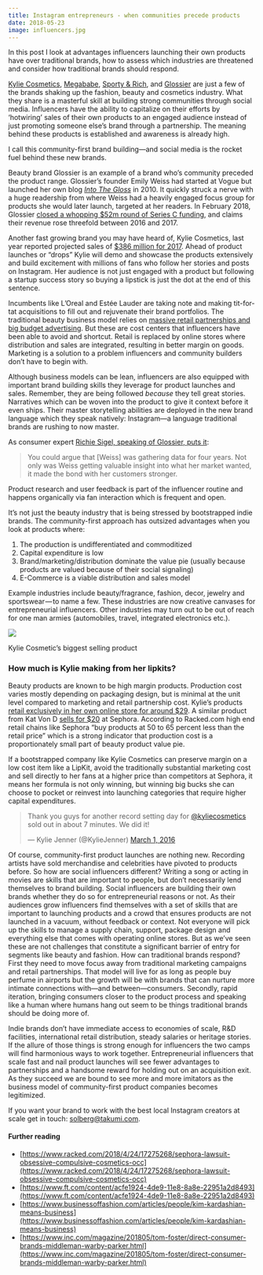 ```yaml
---
title: Instagram entrepreneurs - when communities precede products
date: 2018-05-23
image: influencers.jpg
---
```


In this post I look at advantages influencers launching their own products have over traditional
brands, how to assess which industries are threatened and consider how traditional brands
should respond.

[Kylie Cosmetics](https://www.instagram.com/kyliecosmetics/),
[Megababe](https://www.instagram.com/megababe/), [Sporty & Rich](http://www.sportyandrich.com), and
[Glossier](https://www.glossier.com) are just a few of the brands shaking up the fashion, beauty and
cosmetics industry. What they share is a masterful skill at building strong communities through
social media. Influencers have the ability to capitalize on their efforts by ‘hotwiring’ sales of
their own products to an engaged audience instead of just promoting someone else’s brand through a
partnership. The meaning behind these products is established and awareness is already high.

I call this community-first brand building—and social media is the rocket fuel behind these new
brands.

Beauty brand Glossier is an example of a brand who’s community preceded the product range.
Glossier’s founder Emily Weiss had started at Vogue but launched her own blog
[_Into The Gloss_](https://intothegloss.com) in 2010. It quickly struck a nerve with a huge
readership from where Weiss had a heavily engaged focus group for products she would later launch,
targeted at her readers. In February 2018, Glossier
[closed a whopping $52m round of Series C funding](https://techcrunch.com/2018/01/22/la-investors-smell-a-winner-in-direct-to-consumer-perfumer-skylar-body/),
and claims their revenue rose threefold between 2016 and 2017.

Another fast growing brand you may have heard of, Kylie Cosmetics, last year reported projected
sales of
[$386 million for 2017](http://wwd.com/beauty-industry-news/beauty-features/kylie-jenner-cosmetics-to-become-billion-dollar-brand-10959016/).
Ahead of product launches or “drops” Kylie will demo and showcase the products extensively and build
excitement with millions of fans who follow her stories and posts on Instagram. Her audience is not
just engaged with a product but following a startup success story so buying a lipstick is just the
dot at the end of this sentence.

Incumbents like L’Oreal and Estée Lauder are taking note and making tit-for-tat acquisitions to fill
out and rejuvenate their brand portfolios. The traditional beauty business model relies on
[massive retail partnerships and big budget advertising](https://stratechery.com/2016/dollar-shave-club-and-the-disruption-of-everything/).
But these are cost centers that influencers have been able to avoid and shortcut. Retail is replaced
by online stores where distribution and sales are integrated, resulting in better margin on goods.
Marketing is a solution to a problem influencers and community builders don’t have to begin with.

Although business models can be lean, influencers are also equipped with important brand building
skills they leverage for product launches and sales. Remember, they are being followed _because_
they tell great stories. Narratives which can be woven into the product to give it context before it
even ships. Their master storytelling abilities are deployed in the new brand language which they
speak natively: Instagram—a language traditional brands are rushing to now master.

As consumer expert
[Richie Sigel, speaking of Glossier, puts it](https://couriermedia.co/2017/10/10/emily-weiss-glossiers-architect-content-community-content/):

> You could argue that \[Weiss\] was gathering data for four years. Not only was Weiss getting
> valuable insight into what her market wanted, it made the bond with her customers stronger.

Product research and user feedback is part of the influencer routine and happens organically via fan
interaction which is frequent and open.

It’s not just the beauty industry that is being stressed by bootstrapped indie brands. The
community-first approach has outsized advantages when you look at products where:

1. The production is undifferentiated and commoditized
2. Capital expenditure is low
3. Brand/marketing/distribution dominate the value pie (usually because products are valued because
   of their social signaling)
4. E-Commerce is a viable distribution and sales model

Example industries include beauty/fragrance, fashion, decor, jewelry and sportswear — to name a few.
These industries are now creative canvases for entrepreneurial influencers. Other industries may
turn out to be out of reach for one man armies (automobiles, travel, integrated electronics etc.).

<img src="https://cdn-images-1.medium.com/max/1600/1*rdPOkhF9XAuiG1wEoDGFfg.png">

Kylie Cosmetic’s biggest selling product

### How much is Kylie making from her lipkits?

Beauty products are known to be high margin products. Production cost varies mostly depending on
packaging design, but is minimal at the unit level compared to marketing and retail partnership
cost. Kylie’s products
[retail exclusively in her own online store for around $29](https://www.kyliecosmetics.com/collections/lips/products/candy-k).
A similar product from Kat Von D
[sells for $20](https://www.sephora.com/product/everlasting-love-liquid-lipstick-P384954?skuId=1914522&om_mmc=ppc-GG_381463959_27499870479_pla-181458049959_1887926_97594845039_1023191_c&om_mmc=aff-linkshare-redirect-TnL5HPStwNw&country_switch=us&lang=en&gclid=COmDuYzEsdQCFZdXDQodp5YMOQ&gclsrc=aw.ds&c3ch=Linkshare&c3nid=TnL5HPStwNw&affid=TnL5HPStwNw-9JNUmWZv0w27RD0Dz.N.EQ&ranEAID=TnL5HPStwNw&ranMID=2417&ranSiteID=TnL5HPStwNw-9JNUmWZv0w27RD0Dz.N.EQ&ranLinkID=10-1&browserdefault=true)
at Sephora. According to Racked.com high end retail chains like Sephora “buy products at 50 to 65
percent less than the retail price” which is a strong indicator that production cost is a
proportionately small part of beauty product value pie.

If a bootstrapped company like Kylie Cosmetics can preserve margin on a low cost item like a LipKit,
avoid the traditionally substantial marketing cost and sell directly to her fans at a higher price
than competitors at Sephora, it means her formula is not only winning, but winning big bucks she can
choose to pocket or reinvest into launching categories that require higher capital expenditures.

<blockquote class="twitter-tweet" data-lang="en"><p lang="en" dir="ltr">Thank you guys for another record setting day for <a href="https://twitter.com/kyliecosmetics?ref_src=twsrc%5Etfw">@kyliecosmetics</a> sold out in about 7 minutes. We did it!</p>&mdash; Kylie Jenner (@KylieJenner) <a href="https://twitter.com/KylieJenner/status/704540705721430017?ref_src=twsrc%5Etfw">March 1, 2016</a></blockquote>

Of course, community-first product launches are nothing new. Recording artists have sold merchandise
and celebrities have pivoted to products before. So how are social influencers different? Writing a
song or acting in movies are skills that are important to people, but don’t necessarily lend
themselves to brand building. Social influencers are building their own brands whether they do so
for entrepreneurial reasons or not. As their audiences grow influencers find themselves with a set
of skills that are important to launching products and a crowd that ensures products are not
launched in a vacuum, without feedback or context. Not everyone will pick up the skills to manage a
supply chain, support, package design and everything else that comes with operating online stores.
But as we’ve seen these are not challenges that constitute a significant barrier of entry for
segments like beauty and fashion. How can traditional brands respond? First they need to move focus
away from traditional marketing campaigns and retail partnerships. That model will live for as long
as people buy perfume in airports but the growth will be with brands that can nurture more intimate
connections with—and between—consumers. Secondly, rapid iteration, bringing consumers closer to the
product process and speaking like a human where humans hang out seem to be things traditional brands
should be doing more of.

Indie brands don’t have immediate access to economies of scale, R&D facilities, international retail
distribution, steady salaries or heritage stories. If the allure of those things is strong enough
for influencers the two camps will find harmonious ways to work together. Entrepreneurial
influencers that scale fast and nail product launches will see fewer advantages to partnerships and
a handsome reward for holding out on an acquisition exit. As they succeed we are bound to see more
and more imitators as the business model of community-first product companies becomes legitimized.

If you want your brand to work with the best local Instagram creators at scale get in touch:
solberg@takumi.com.

#### Further reading

- [https://www.racked.com/2018/4/24/17275268/sephora-lawsuit-obsessive-compulsive-cosmetics-occ](https://www.racked.com/2018/4/24/17275268/sephora-lawsuit-obsessive-compulsive-cosmetics-occ)
- [https://www.ft.com/content/acfe1924-4de9-11e8-8a8e-22951a2d8493](https://www.ft.com/content/acfe1924-4de9-11e8-8a8e-22951a2d8493)
- [https://www.businessoffashion.com/articles/people/kim-kardashian-means-business](https://www.businessoffashion.com/articles/people/kim-kardashian-means-business)
- [https://www.inc.com/magazine/201805/tom-foster/direct-consumer-brands-middleman-warby-parker.html](https://www.inc.com/magazine/201805/tom-foster/direct-consumer-brands-middleman-warby-parker.html)
